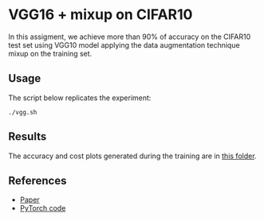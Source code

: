 # VGG16 + mixup on CIFAR10

In this assigment, we achieve more than 90% of accuracy on the CIFAR10 test set using VGG10 model applying the data augmentation technique mixup on the training set.

## Usage
The script below replicates the experiment:
```
./vgg.sh
```

## Results
The accuracy and cost plots generated during the training are in [this folder](https://github.com/franborjavalero/computer-vision/tree/master/basic-implementations/plots).

## References
- [Paper](https://arxiv.org/pdf/1409.1556.pdf)
- [PyTorch code](https://github.com/facebookresearch/mixup-cifar10/blob/master/models/vgg.py)
